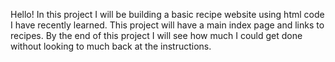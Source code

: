 Hello! In this project I will be building a basic recipe website using html code I have recently learned. This project will have a main index page and links to recipes. By the end of this project I will see how much I could get done without looking to much back at the instructions.